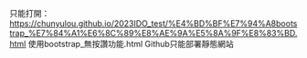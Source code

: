 只能打開：https://chunyulou.github.io/2023IDO_test/%E4%BD%BF%E7%94%A8bootstrap_%E7%84%A1%E6%8C%89%E8%AE%9A%E5%8A%9F%E8%83%BD.html
使用bootstrap_無按讚功能.html
Github只能部署靜態網站
